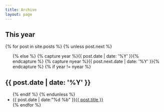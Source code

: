 ```yaml
---
title: Archive
layout: page
---
```


<section id="archive">
  <h2>This year</h2>
{% for post in site.posts %}
  {% unless post.next %}
  <ul class="this">{% else %}
  {% capture year %}{{ post.date | date: '%Y' }}{% endcapture %}
  {% capture nyear %}{{ post.next.date | date: '%Y' }}{% endcapture %}
  {% if year != nyear %}
  </ul>
  <h2>{{ post.date | date: '%Y' }}</h2>
  <ul class="past">{% endif %}
  {% endunless %}<li><time>{{ post.date | date:"%d %b" }}</time><a href="{{ post.url }}">{{ post.title }}</a></li>
{% endfor %}
  </ul>

<!-- pay attention to the LR TRIM issue.
liquid tags should be followed tag <ul> tightly, without spaces. like line 11 -->

</section>
